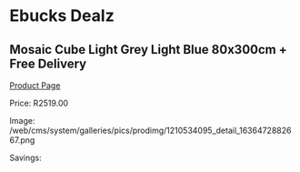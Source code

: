 
# Ebucks Dealz
## Mosaic Cube Light Grey Light Blue 80x300cm + Free Delivery
[Product Page](https://www.ebucks.com/web/shop/productSelected.do?prodId=1210534095&catId=1209942441)

Price: R2519.00

Image: /web/cms/system/galleries/pics/prodimg/1210534095_detail_1636472882667.png

Savings: 


	